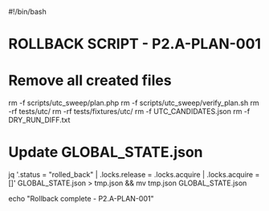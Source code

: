 #!/bin/bash
# ROLLBACK SCRIPT - P2.A-PLAN-001

# Remove all created files
rm -f scripts/utc_sweep/plan.php
rm -f scripts/utc_sweep/verify_plan.sh
rm -rf tests/utc/
rm -rf tests/fixtures/utc/
rm -f UTC_CANDIDATES.json
rm -f DRY_RUN_DIFF.txt

# Update GLOBAL_STATE.json
jq '.status = "rolled_back" | .locks.release = .locks.acquire | .locks.acquire = []' GLOBAL_STATE.json > tmp.json && mv tmp.json GLOBAL_STATE.json

echo "Rollback complete - P2.A-PLAN-001"
